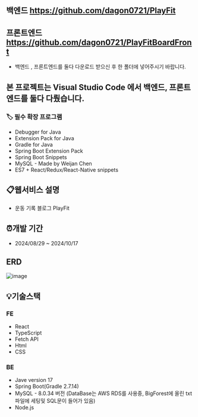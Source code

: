 ## 백엔드 https://github.com/dagon0721/PlayFit
## 프론트엔드 https://github.com/dagon0721/PlayFitBoardFront
- 백엔드 , 프론트엔드를 둘다 다운로드 받으신 후 한 폴더에 넣어주시기 바랍니다.


## 본 프로젝트는 Visual Studio Code 에서 백엔드, 프론트엔드를 둘다 다뤘습니다.

### 🏷 필수 확장 프로그램
  - Debugger for Java
  - Extension Pack for Java
  - Gradle for Java
  - Spring Boot Extension Pack
  - Spring Boot Snippets
  - MySQL - Made by Weijan Chen
  - ES7 + React/Redux/React-Native snippets

## 📋웹서비스 설명
  - 운동 기록 블로그 PlayFit

## ⏰개발 기간
  - 2024/08/29 ~ 2024/10/17

## ERD
![image](https://github.com/user-attachments/assets/cae8cfab-cc7a-462f-936f-b53a4b4d57c1)

## 💡기술스택

### FE
  - React
  - TypeScript
  - Fetch API
  - Html
  - CSS
### BE
  - Jave version 17
  - Spring Boot(Gradle 2.7.14)
  - MySQL - 8.0.34 버전 (DataBase는 AWS RDS를 사용중, BigForest에 올린 txt 파일에 세팅및 SQL문이 들어가 있음)
  - Node.js
